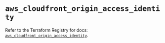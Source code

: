 # `aws_cloudfront_origin_access_identity`

Refer to the Terraform Registry for docs: [`aws_cloudfront_origin_access_identity`](https://registry.terraform.io/providers/hashicorp/aws/5.83.0/docs/resources/cloudfront_origin_access_identity).
